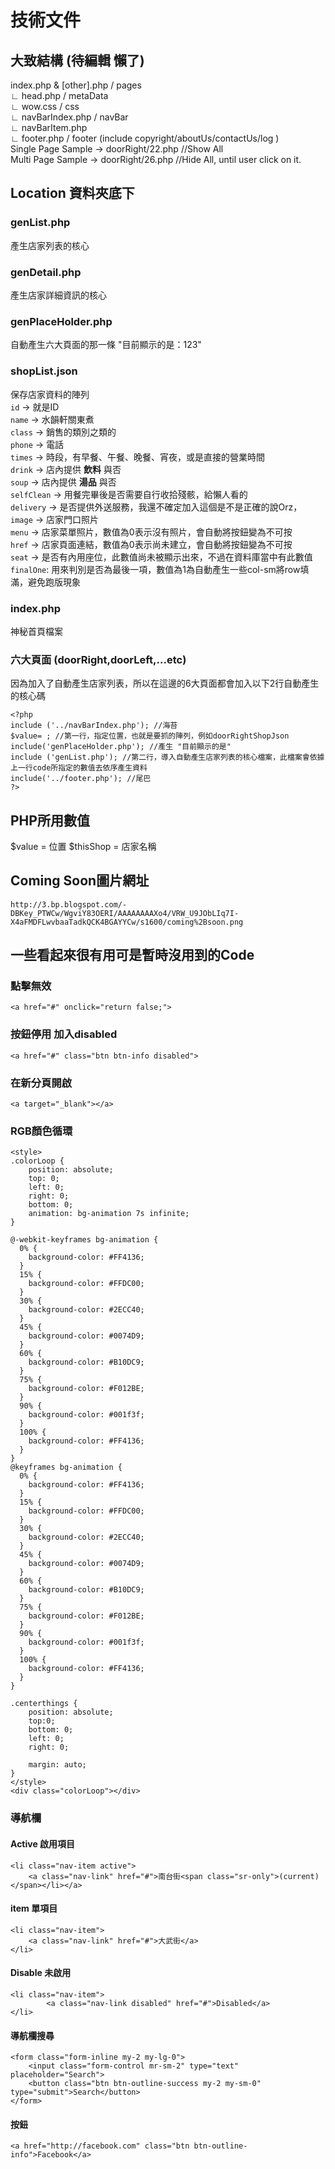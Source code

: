 # 技術文件
## 大致結構 (待編輯 懶了)
index.php & [other].php / pages <br/>
	∟ head.php / metaData <br/>
		∟ wow.css / css <br/>
	∟ navBarIndex.php / navBar <br/>
		∟ navBarItem.php <br/>
	∟ footer.php / footer (include copyright/aboutUs/contactUs/log ) <br/>
Single Page Sample -> doorRight/22.php //Show All <br/>
Multi Page Sample -> doorRight/26.php //Hide All, until user click on it. <br/>

## Location 資料夾底下
### genList.php
產生店家列表的核心
### genDetail.php
產生店家詳細資訊的核心
### genPlaceHolder.php
自動產生六大頁面的那一條 "目前顯示的是：123"
### shopList.json
保存店家資料的陣列<br>
`id` -> 就是ID<br>
`name` -> 水韻軒關東煮 <br>
`class` -> 銷售的類別之類的<br>
`phone` -> 電話<br>
`times` -> 時段，有早餐、午餐、晚餐、宵夜，或是直接的營業時間<br>
`drink` -> 店內提供 **飲料** 與否<br>
`soup` -> 店內提供 **湯品** 與否<br>
`selfClean` -> 用餐完畢後是否需要自行收拾殘骸，給懶人看的<br>
`delivery` -> 是否提供外送服務，我還不確定加入這個是不是正確的說Orz，<br>
`image` -> 店家門口照片<br>
`menu` -> 店家菜單照片，數值為0表示沒有照片，會自動將按鈕變為不可按<br>
`href` -> 店家頁面連結，數值為0表示尚未建立，會自動將按鈕變為不可按<br>
`seat` -> 是否有內用座位，此數值尚未被顯示出來，不過在資料庫當中有此數值<br>
`finalOne`: 用來判別是否為最後一項，數值為1為自動產生一些col-sm將row填滿，避免跑版現象<br>

### index.php
神秘首頁檔案
### 六大頁面 (doorRight,doorLeft,...etc)
因為加入了自動產生店家列表，所以在這邊的6大頁面都會加入以下2行自動產生的核心碼
```
<?php
include ('../navBarIndex.php'); //海苔
$value= ; //第一行，指定位置，也就是要抓的陣列，例如doorRightShopJson
include('genPlaceHolder.php'); //產生 "目前顯示的是"
include ('genList.php'); //第二行，導入自動產生店家列表的核心檔案，此檔案會依據上一行code所指定的數值去依序產生資料
include('../footer.php'); //尾巴
?>
```

## PHP所用數值
$value = 位置
$thisShop = 店家名稱

## Coming Soon圖片網址
```
http://3.bp.blogspot.com/-DBKey_PTWCw/WgviY83OERI/AAAAAAAAXo4/VRW_U9JObLIq7I-X4aFMDFLwvbaaTadkQCK4BGAYYCw/s1600/coming%2Bsoon.png
```

## 一些看起來很有用可是暫時沒用到的Code

### 點擊無效
`<a href="#" onclick="return false;">`

### 按鈕停用 加入disabled
`<a href="#" class="btn btn-info disabled">`

### 在新分頁開啟
`<a target="_blank"></a>`

### RGB顏色循環
```
<style>
.colorLoop {
	position: absolute;
	top: 0;
	left: 0;
	right: 0;
	bottom: 0;
	animation: bg-animation 7s infinite;
}

@-webkit-keyframes bg-animation {
  0% {
    background-color: #FF4136;
  }
  15% {
    background-color: #FFDC00;
  }
  30% {
    background-color: #2ECC40;
  }
  45% {
    background-color: #0074D9;
  }
  60% {
    background-color: #B10DC9;
  }
  75% {
    background-color: #F012BE;
  }
  90% {
    background-color: #001f3f;
  }
  100% {
    background-color: #FF4136;
  }
}
@keyframes bg-animation {
  0% {
    background-color: #FF4136;
  }
  15% {
    background-color: #FFDC00;
  }
  30% {
    background-color: #2ECC40;
  }
  45% {
    background-color: #0074D9;
  }
  60% {
    background-color: #B10DC9;
  }
  75% {
    background-color: #F012BE;
  }
  90% {
    background-color: #001f3f;
  }
  100% {
    background-color: #FF4136;
  }
}

.centerthings {
	position: absolute;
	top:0;
	bottom: 0;
	left: 0;
	right: 0;
	
	margin: auto;
}
</style>
<div class="colorLoop"></div>
```

### 導航欄
#### Active 啟用項目
```
<li class="nav-item active">
	<a class="nav-link" href="#">南台街<span class="sr-only">(current)</span></li></a>
```
				
#### item 單項目
```
<li class="nav-item">
	<a class="nav-link" href="#">大武街</a>
</li>
```

#### Disable 未啟用
```
<li class="nav-item">
		<a class="nav-link disabled" href="#">Disabled</a>
</li>			
```

#### 導航欄搜尋
```
<form class="form-inline my-2 my-lg-0">
	<input class="form-control mr-sm-2" type="text" placeholder="Search">
	<button class="btn btn-outline-success my-2 my-sm-0" type="submit">Search</button>
</form>
```

#### 按鈕
```
<a href="http://facebook.com" class="btn btn-outline-info">Facebook</a>
```

